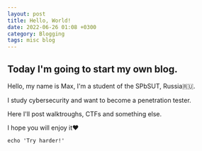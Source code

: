 ```yaml
---
layout: post
title: Hello, World!
date: 2022-06-26 01:08 +0300
category: Blogging
tags: misc blog
---
```


## Today I'm going to start my own blog.

Hello, my name is Max, I'm a student of the SPbSUT, Russia🇷🇺.

I study cybersecurity and want to become a penetration tester.

Here I'll post walktroughs, CTFs and something else.

I hope you will enjoy it❤️

```shell
echo 'Try harder!'
```
